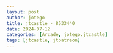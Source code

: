 ```yaml
---
layout: post
author: jotego
title: jtcastle - 8533440
date: 2024-07-12
categories: [Arcade, jotego.jtcastle]
tags: [jtcastle, jtpatreon]
---
```



